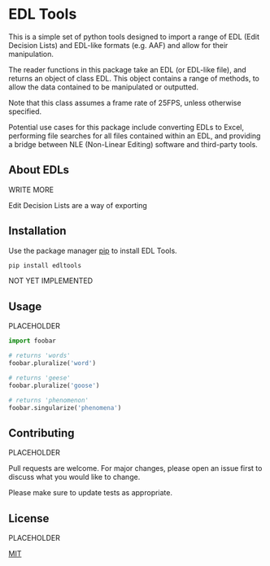 # EDL Tools

This is a simple set of python tools designed to import a range of EDL (Edit Decision Lists) and EDL-like formats (e.g. AAF) and allow for their manipulation.

The reader functions in this package take an EDL (or EDL-like file), and returns an object of class EDL. This object contains a range of methods, to allow the data contained to be manipulated or outputted.

Note that this class assumes a frame rate of 25FPS, unless otherwise specified.

Potential use cases for this package include converting EDLs to Excel, performing file searches for all files contained within an EDL, and providing a bridge between NLE (Non-Linear Editing) software and third-party tools.

## About EDLs

WRITE MORE

Edit Decision Lists are a way of exporting 

## Installation

Use the package manager [pip](https://pip.pypa.io/en/stable/) to install EDL Tools.

```bash
pip install edltools
```

NOT YET IMPLEMENTED

## Usage

PLACEHOLDER

```python
import foobar

# returns 'words'
foobar.pluralize('word')

# returns 'geese'
foobar.pluralize('goose')

# returns 'phenomenon'
foobar.singularize('phenomena')
```

## Contributing

PLACEHOLDER

Pull requests are welcome. For major changes, please open an issue first
to discuss what you would like to change.

Please make sure to update tests as appropriate.

## License

PLACEHOLDER

[MIT](https://choosealicense.com/licenses/mit/)